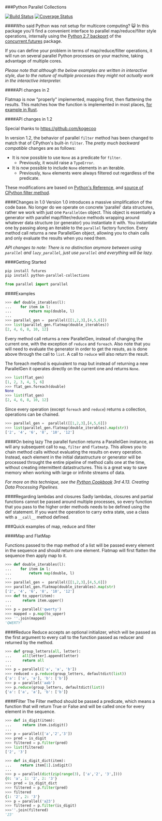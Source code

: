 ###Python Parallel Collections

[![Build Status](https://travis-ci.org/gterzian/Python-Parallel-Collections.svg?branch=master)](https://travis-ci.org/gterzian/Python-Parallel-Collections)
[![Coverage Status](https://coveralls.io/repos/gterzian/Python-Parallel-Collections/badge.svg?branch=master)](https://coveralls.io/r/gterzian/Python-Parallel-Collections?branch=master)

####Who said Python was not setup for multicore computing? :smiley_cat:
In this package you'll find a convenient interface to parallel map/reduce/filter style operations,  internally using the [Python 2.7 backport](http://pythonhosted.org/futures/#processpoolexecutor-example) of the [concurrent.futures](http://docs.python.org/dev/library/concurrent.futures.html) package.

If you can define your problem in terms of map/reduce/filter operations, it will run on several parallel Python processes on your machine, taking advantage of multiple cores.

_Please note that although the below examples are written in interactive style, due to the nature of multiple processes they might not
actually work in the interactive interpreter._

####API changes in 2

Flatmap is now "properly" implemented, mapping first, then flattening the results. This matches how the function is implemented in most places, [for example in Rust](https://doc.rust-lang.org/std/iter/trait.Iterator.html#method.flat_map).

####API changes in 1.2

Special thanks to https://github.com/kogecoo

In version 1.2, the behavior of parallel ``filter`` method has been changed to match that of CPython's built-in ``filter``.
The *pretty much backward compatible* changes are as follows:

* It is now possible to use ``None`` as a predicate for ``filter``.
  * Previously, it would raise a ``TypeError``.
* It is now possible to include ``None`` elements in an iterable.
  * Previously, ``None`` elements were always filtered out regardless of the predicate.

These modifications are based on [Python's Reference](https://docs.python.org/3.5/library/functions.html#filter), and [source of CPython filter method](https://github.com/python/cpython/blob/master/Python/bltinmodule.c).

####Changes in 1.0
Version 1.0 introduces a massive simplification of the code base. No longer do we operate on concrete 'parallel' data structures, rather we work with just one `ParallelGen` object. This object is essentially a generator with parallel map/filter/reduce methods wrapping around whatever data structure (or generator) you instantiate it with. You instantiate one by passing along an iterable to the `parallel` factory function. Every method call returns a new ParallelGen object, allowing you to chain calls and only evaluate the results when you need them.

_API changes to note:
There is no distinction anymore between using `parallel` and `lazy_parallel`, just use `parallel` and everything will be lazy._

####Getting Started
```python
pip install futures
pip install python-parallel-collections
```
```python
from parallel import parallel
```

####Examples
```python
>>> def double_iterables(l):
...    for item in l:
...        return map(double, l)
...
>>> parallel_gen =  parallel([[1,2,3],[4,5,6]])
>>> list(parallel_gen.flatmap(double_iterables))
[2, 4, 6, 8, 10, 12]
```

Every method call returns a new ParallelGen, instead of changing the current one, with the exception of `reduce` and `foreach`. Also note that you will need to evaluate the generator in order to get the resuts, as is done above through the call to `list`. A call to `reduce` will also return the result.

The foreach method is equivalent to map but instead of returning a new ParallelGen it operates directly on the
current one and returns `None`.
```python
>>> list(flat_gen)
[1, 2, 3, 4, 5, 6]
>>> flat_gen.foreach(double)
None
>>> list(flat_gen)
[2, 4, 6, 8, 10, 12]
```

Since every operation (except `foreach` and `reduce`) returns a collection, operations can be chained.
```python
>>> parallel_gen =  parallel([[1,2,3],[4,5,6]])
>>> list(parallel_gen.flatmap(double_iterables).map(str))
['2', '4', '6', '8', '10', '12']
```

####On being lazy
The parallel function returns a ParallelGen instance, as will any subsequent call to `map`, `filter` and `flatmatp`. This allows you to chain method calls without evaluating the results on every operation.
Instead, each element in the initial datastructure or generator will be processed throught the entire pipeline of method calls one at the time, without creating intermittent datastructures. This is a great way to save memory when working with large or infinite streams of data.

_For more on this technique, see the [Python Cookbook](http://shop.oreilly.com/product/0636920027072.do) 3rd 4.13. Creating Data Processing Pipelines._


####Regarding lambdas and closures
Sadly lambdas, closures and partial functions cannot be passed around multiple processes, so every function that you pass to the higher order methods needs to be defined using the def statement. If you want the operation to carry extra state, use a class with a `__call__` method defined.

###Quick examples of map, reduce and filter

####Map and FlatMap

Functions passed to the map method of a list will be passed every element in the sequence and should return one element. Flatmap will first flatten the sequence then apply map to it.

```python
>>> def double_iterables(l):
...    for item in l:
...        return map(double, l)
...
>>> parallel_gen =  parallel([[1,2,3],[4,5,6]])
>>> parallel_gen.flatmap(double_iterables).map(str)
['2', '4', '6', '8', '10', '12']
>>> def to_upper(item):
...     return item.upper()
...
>>> p = parallel('qwerty')
>>> mapped = p.map(to_upper)
>>> ''.join(mapped)
'QWERTY'
```

####Reduce
Reduce accepts an optional initializer, which will be passed as the first argument to every call to the function passed as reducer and returned by the method.
```python
>>> def group_letters(all, letter):
...     all[letter].append(letter)
...     return all
...
>>> p = parallel(['a', 'a', 'b'])
>>> reduced = p.reduce(group_letters, defaultdict(list))
{'a': ['a', 'a'], 'b': ['b']}
>>> p = parallel('aab')
>>> p.reduce(group_letters, defaultdict(list))
{'a': ['a', 'a'], 'b': ['b']}
```

####Filter
The Filter method should be passed a predicate, which means a function that will return True or False and will be called once for every element in the sequence.
```python
>>> def is_digit(item):
...     return item.isdigit()
...
>>> p = parallel(['a','2','3'])
>>> pred = is_digit
>>> filtered = p.filter(pred)
>>> list(filtered)
['2', '3']

>>> def is_digit_dict(item):
...    return item[1].isdigit()
...
>>> p = parallel(dict(zip(range(3), ['a','2', '3',])))
{0: 'a', 1: '2', 2: '3'}
>>> pred = is_digit_dict
>>> filtered = p.filter(pred)
>>> filtered
{1: '2', 2: '3'}
>>> p = parallel('a23')
>>> filtered = p.filter(is_digit)
>>>''.join(filtered)
'23'
```
